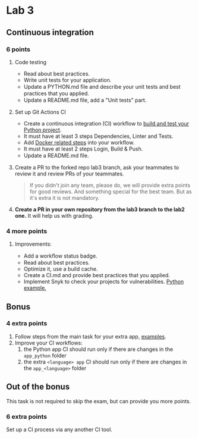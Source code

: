 # Lab 3

## Continuous integration

### 6 points

1. Code testing

    * Read about best practices.
    * Write unit tests for your application.
    * Update a PYTHON.md ﬁle and describe your unit tests and best practices that you applied.
    * Update a README.md ﬁle, add a "Unit tests" part.

2. Set up Git Actions CI

    * Create a continuous integration (CI) workflow to [build and test your Python project](https://docs.github.com/en/actions/automating-builds-and-tests/building-and-testing-python).
    * It must have at least 3 steps Dependencies, Linter and Tests.
    * Add [Docker related steps](https://docs.docker.com/ci-cd/github-actions/) into your workflow.
    * It must have at least 2 steps Login, Build & Push.
    * Update a README.md ﬁle.

3. Create a PR to the forked repo lab3 branch, ask your teammates to review it and review PRs of your teammates.
   > If you didn't join any team, please do, we will provide extra points for good reviews. And something special for the best team. But as it's extra it is not mandatory.
4. **Create a PR in your own repository from the lab3 branch to the lab2 one.** It will help us with grading.


### 4 more points

1. Improvements:

    * Add a workﬂow status badge.
    * Read about best practices.
    * Optimize it, use a build cache.
    * Create a CI.md and provide best practices that you applied.
    * Implement Snyk to check your projects for vulnerabilities. [Python example.](https://github.com/snyk/actions/tree/master/python-3.8)

## Bonus

### 4 extra points

1. Follow steps from the main task for your extra app, [examples](https://github.com/actions/starter-workflows/tree/main/ci).
2. Improve your CI workflows:
    1. the Python app CI should run only if there are changes in the `app_python` folder
    2. the extra `<language> app` CI should run only if there are changes in the `app_<language>` folder

## Out of the bonus

This task is not required to skip the exam, but can provide you more points.

### 6 extra points

Set up a CI process via any another CI tool.